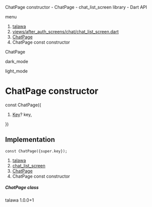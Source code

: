 




ChatPage constructor - ChatPage - chat\_list\_screen library - Dart API







menu

1. [talawa](../../index.html)
2. [views/after\_auth\_screens/chat/chat\_list\_screen.dart](../../views_after_auth_screens_chat_chat_list_screen/views_after_auth_screens_chat_chat_list_screen-library.html)
3. [ChatPage](../../views_after_auth_screens_chat_chat_list_screen/ChatPage-class.html)
4. ChatPage const constructor

ChatPage


dark\_mode

light\_mode




# ChatPage constructor


const
ChatPage({

1. [Key](https://api.flutter.dev/flutter/foundation/Key-class.html)? key,

})

## Implementation

```
const ChatPage({super.key});
```

 


1. [talawa](../../index.html)
2. [chat\_list\_screen](../../views_after_auth_screens_chat_chat_list_screen/views_after_auth_screens_chat_chat_list_screen-library.html)
3. [ChatPage](../../views_after_auth_screens_chat_chat_list_screen/ChatPage-class.html)
4. ChatPage const constructor

##### ChatPage class





talawa
1.0.0+1






